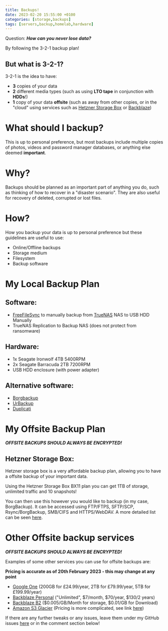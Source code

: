 ```yaml
---
title: Backups!
date: 2023-02-20 15:55:00 +0100
categories: [storage,backups]
tags: [servers,backup,homelab,hardware]
---
```


Question: ***How can you never lose data?***

By following the 3-2-1 backup plan!

## But what is 3-2-1?

3-2-1 is the idea to have:

- **3** copies of your data
- **2** different media types (such as using **LTO tape** in conjunction with **HDDs**!)
- **1** copy of your data **offsite** (such as away from other copies, or in the "cloud" using services such as [Hetzner Storage Box](https://www.hetzner.com/storage/storage-box) or [Backblaze](https://www.backblaze.com/))

# What should I backup?

This is up to personal preference, but most backups include multiple copies of photos, videos and password manager databases, or anything else deemed **important**.

# Why?

Backups should be planned as an important part of anything you do, such as thinking of how to recover in a "disaster scenario". They are also useful for recovery of deleted, corrupted or lost files.

# How?
How you backup your data is up to personal preference but these guidelines are useful to use:

- Online/Offline backups
- Storage medium
- Filesystem
- Backup software

# My Local Backup Plan

## Software:
- [FreeFileSync](https://freefilesync.org/) to manually backup from [TrueNAS](https://truenas.com) NAS to USB HDD Manually
- TrueNAS Replication to Backup NAS (does not protect from ransomware)

## Hardware:
- 1x Seagate Ironwolf 4TB 5400RPM
- 2x Seagate Barracuda 2TB 7200RPM
- USB HDD enclosure (with power adapter)

## Alternative software:

- [Borgbackup](https://github.com/borgbackup/borg)
- [UrBackup](https://www.urbackup.org/)
- [Duplicati](https://www.duplicati.com/)

# My Offsite Backup Plan

***OFFSITE BACKUPS SHOULD ALWAYS BE ENCRYPTED!***

## Hetzner Storage Box:

Hetzner storage box is a very affordable backup plan, allowing you to have a offsite backup of your important data.

Using the Hetzner Storage Box BX11 plan you can get 1TB of storage, unlimited traffic and 10 snapshots!

You can then use this however you would like to backup (in my case, BorgBackup). It can be accessed using FTP/FTPS, SFTP/SCP, Rsync/BorgBackup, SMB/CIFS and HTTPS/WebDAV. A more detailed list can be seen [here](https://docs.hetzner.com/robot/storage-box/access/access-overview).

# Other Offsite backup services

***OFFSITE BACKUPS SHOULD ALWAYS BE ENCRYPTED!***

Examples of some other services you can use for offsite backups are:

**Pricing is accurate as of 20th February 2023 - this may change at any point**

- [Google One](https://one.google.com/about/plans?hl=en_GB) (200GB for £24.99/year, 2TB for £79.99/year, 5TB for £199.99/year)
- [Backblaze Personal](https://www.backblaze.com/backup-pricing.html) ("Unlimited", $7/month, $70/year, $130/2 years)
- [Backblaze B2](https://www.backblaze.com/b2/cloud-storage-pricing.html) ($0.005/GB/Month for storage, $0.01/GB for Download)
- [Amazon S3 Glacier](https://aws.amazon.com/s3/storage-classes/glacier/) (Pricing is more complicated, see link [here](https://aws.amazon.com/s3/pricing/))

If there are any further tweaks or any issues, leave them under my GitHub issues [here](https://github.com/msinfo32github/msinfo32github.github.io/issues/) or in the comment section below!